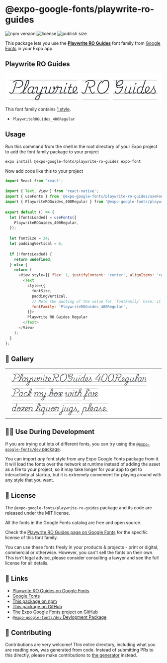 # @expo-google-fonts/playwrite-ro-guides

![npm version](https://flat.badgen.net/npm/v/@expo-google-fonts/playwrite-ro-guides)
![license](https://flat.badgen.net/github/license/expo/google-fonts)
![publish size](https://flat.badgen.net/packagephobia/install/@expo-google-fonts/playwrite-ro-guides)

This package lets you use the [**Playwrite RO Guides**](https://fonts.google.com/specimen/Playwrite+RO+Guides) font family from [Google Fonts](https://fonts.google.com/) in your Expo app.

## Playwrite RO Guides

![Playwrite RO Guides](./font-family.png)

This font family contains [1 style](#-gallery).

- `PlaywriteROGuides_400Regular`

## Usage

Run this command from the shell in the root directory of your Expo project to add the font family package to your project
```sh
expo install @expo-google-fonts/playwrite-ro-guides expo-font
```

Now add code like this to your project
```js
import React from 'react';

import { Text, View } from 'react-native';
import { useFonts } from '@expo-google-fonts/playwrite-ro-guides/useFonts';
import { PlaywriteROGuides_400Regular } from '@expo-google-fonts/playwrite-ro-guides/400Regular';

export default () => {
  let [fontsLoaded] = useFonts({
    PlaywriteROGuides_400Regular,
  });

  let fontSize = 24;
  let paddingVertical = 6;

  if (!fontsLoaded) {
    return undefined;
  } else {
    return (
      <View style={{ flex: 1, justifyContent: 'center', alignItems: 'center' }}>
        <Text
          style={{
            fontSize,
            paddingVertical,
            // Note the quoting of the value for `fontFamily` here; it expects a string!
            fontFamily: 'PlaywriteROGuides_400Regular',
          }}>
          Playwrite RO Guides Regular
        </Text>
      </View>
    );
  }
};

```

## 🔡 Gallery


||||
|-|-|-|
|![PlaywriteROGuides_400Regular](./PlaywriteROGuides_400Regular.ttf.png)||||


## 👩‍💻 Use During Development

If you are trying out lots of different fonts, you can try using the [`@expo-google-fonts/dev` package](https://github.com/expo/google-fonts/tree/master/font-packages/dev#readme).

You can import *any* font style from any Expo Google Fonts package from it. It will load the fonts
over the network at runtime instead of adding the asset as a file to your project, so it may take longer
for your app to get to interactivity at startup, but it is extremely convenient
for playing around with any style that you want.

## 📖 License

The `@expo-google-fonts/playwrite-ro-guides` package and its code are released under the MIT license.

All the fonts in the Google Fonts catalog are free and open source.

Check the [Playwrite RO Guides page on Google Fonts](https://fonts.google.com/specimen/Playwrite+RO+Guides) for the specific license of this font family.

You can use these fonts freely in your products & projects - print or digital, commercial or otherwise. However, you can't sell the fonts on their own. This isn't legal advice, please consider consulting a lawyer and see the full license for all details.

## 🔗 Links

- [Playwrite RO Guides on Google Fonts](https://fonts.google.com/specimen/Playwrite+RO+Guides)
- [Google Fonts](https://fonts.google.com/)
- [This package on npm](https://www.npmjs.com/package/@expo-google-fonts/playwrite-ro-guides)
- [This package on GitHub](https://github.com/expo/google-fonts/tree/master/font-packages/playwrite-ro-guides)
- [The Expo Google Fonts project on GitHub](https://github.com/expo/google-fonts)
- [`@expo-google-fonts/dev` Devlopment Package](https://github.com/expo/google-fonts/tree/master/font-packages/dev)

## 🤝 Contributing

Contributions are very welcome! This entire directory, including what you are reading now, was generated from code. Instead of submitting PRs to this directly, please make contributions to [the generator](https://github.com/expo/google-fonts/tree/master/packages/generator) instead.
